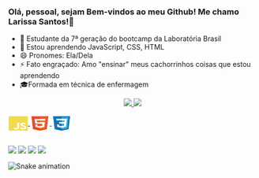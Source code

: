 ### Olá, pessoal, sejam Bem-vindos ao meu Github! Me chamo Larissa Santos!👋

- 📒 Estudante da 7ª geração do bootcamp da Laboratória Brasil
- 🌱 Estou aprendendo JavaScript, CSS, HTML
- 😄 Pronomes: Ela/Dela
- ⚡ Fato engraçado: Amo "ensinar" meus cachorrinhos coisas que estou aprendendo
- 🎓Formada em técnica de enfermagem 

<div align="center">
  <a href="https://github.com/Larasantos97">
  <img height="48%" src="https://github-readme-stats.vercel.app/api?username=Larasantos97&show_icons=true&theme=dracula&include_all_commits=true&count_private=true"/>
  <img height="48%" src="https://github-readme-stats.vercel.app/api/top-langs/?username=Larasantos97&layout=compact&langs_count=7&theme=dracula"/>
</div>
<div style="display: inline_block"><br>
  <img align="center" alt="Lara-Js" height="30" width="40" src="https://raw.githubusercontent.com/devicons/devicon/master/icons/javascript/javascript-plain.svg">
  <img align="center" alt="Lara-HTML" height="30" width="40" src="https://raw.githubusercontent.com/devicons/devicon/master/icons/html5/html5-original.svg">
  <img align="center" alt="Lara-CSS" height="30" width="40" src="https://raw.githubusercontent.com/devicons/devicon/master/icons/css3/css3-original.svg">
</div>
  
  ##
  
  <div> 
  <a href="https://www.instagram.com/badgal_lary/" target="_blank"><img src="https://img.shields.io/badge/-Instagram-%23E4405F?style=for-the-badge&logo=instagram&logoColor=white" target="_blank"></a>
  <a href = "mailto:larissa_reis97@hotmail.com"><img src="https://img.shields.io/badge/Microsoft_Outlook-0078D4?style=for-the-badge&logo=microsoft-outlook&logoColor=white"></a>
  <a href="https://www.linkedin.com/in/larissa-santos97/" target="_blank"><img src="https://img.shields.io/badge/-LinkedIn-%230077B5?style=for-the-badge&logo=linkedin&logoColor=white" target="_blank"></a> 
  <a href="https://acmeco.slack.com/team/U02SEQ2FTF1" target="_blank"><img src="https://img.shields.io/badge/Slack-4A154B?style=for-the-badge&logo=slack&logoColor=white" target="_blank"></a> 
  
  ![Snake animation](https://github.com/Larasantos97/Larasantos97/blob/output/github-contribution-grid-snake.svg)
 
</div>
